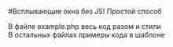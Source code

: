 #Всплывающие окна без JS! Простой способ

В файле example.php весь код разом и стили<br>
В остальных файлах примеры кода в шаблоне
